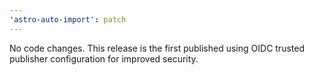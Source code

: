 ```yaml
---
'astro-auto-import': patch
---
```


No code changes. This release is the first published using OIDC trusted publisher configuration for improved security.
